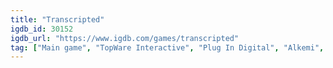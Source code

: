 ```yaml
---
title: "Transcripted"
igdb_id: 30152
igdb_url: "https://www.igdb.com/games/transcripted"
tag: ["Main game", "TopWare Interactive", "Plug In Digital", "Alkemi", "Seaven Studio", "Shooter", "Puzzle", "Strategy", "Indie", "Arcade", "Single player", "Bird view / Isometric", "Action", "Science fiction"]
---
```

